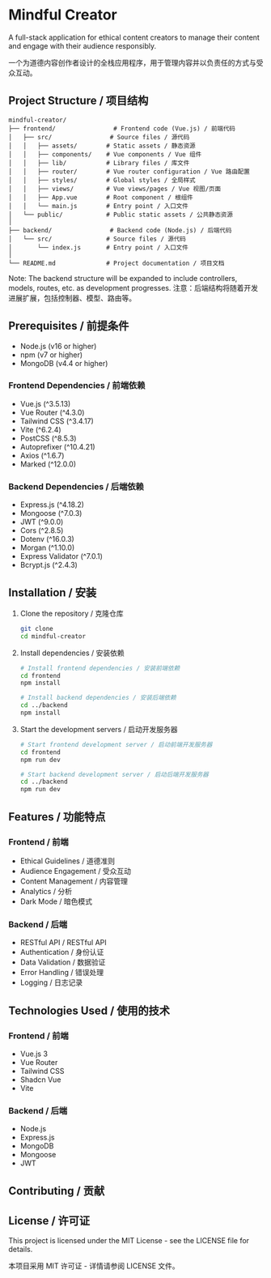 # Mindful Creator

A full-stack application for ethical content creators to manage their content and engage with their audience responsibly.

一个为道德内容创作者设计的全栈应用程序，用于管理内容并以负责任的方式与受众互动。

## Project Structure / 项目结构

```
mindful-creator/
├── frontend/                # Frontend code (Vue.js) / 前端代码
│   ├── src/                # Source files / 源代码
│   │   ├── assets/        # Static assets / 静态资源
│   │   ├── components/    # Vue components / Vue 组件
│   │   ├── lib/           # Library files / 库文件
│   │   ├── router/        # Vue router configuration / Vue 路由配置
│   │   ├── styles/        # Global styles / 全局样式
│   │   ├── views/         # Vue views/pages / Vue 视图/页面
│   │   ├── App.vue        # Root component / 根组件
│   │   └── main.js        # Entry point / 入口文件
│   └── public/            # Public static assets / 公共静态资源
│
├── backend/                # Backend code (Node.js) / 后端代码
│   └── src/               # Source files / 源代码
│       └── index.js       # Entry point / 入口文件
│
└── README.md              # Project documentation / 项目文档
```

Note: The backend structure will be expanded to include controllers, models, routes, etc. as development progresses.
注意：后端结构将随着开发进展扩展，包括控制器、模型、路由等。

## Prerequisites / 前提条件

- Node.js (v16 or higher)
- npm (v7 or higher)
- MongoDB (v4.4 or higher)

### Frontend Dependencies / 前端依赖
- Vue.js (^3.5.13)
- Vue Router (^4.3.0)
- Tailwind CSS (^3.4.17)
- Vite (^6.2.4)
- PostCSS (^8.5.3)
- Autoprefixer (^10.4.21)
- Axios (^1.6.7)
- Marked (^12.0.0)

### Backend Dependencies / 后端依赖
- Express.js (^4.18.2)
- Mongoose (^7.0.3)
- JWT (^9.0.0)
- Cors (^2.8.5)
- Dotenv (^16.0.3)
- Morgan (^1.10.0)
- Express Validator (^7.0.1)
- Bcrypt.js (^2.4.3)

## Installation / 安装

1. Clone the repository / 克隆仓库
   ```bash
   git clone 
   cd mindful-creator
   ```

2. Install dependencies / 安装依赖
   ```bash
   # Install frontend dependencies / 安装前端依赖
   cd frontend
   npm install

   # Install backend dependencies / 安装后端依赖
   cd ../backend
   npm install
   ```

3. Start the development servers / 启动开发服务器
   ```bash
   # Start frontend development server / 启动前端开发服务器
   cd frontend
   npm run dev

   # Start backend development server / 启动后端开发服务器
   cd ../backend
   npm run dev
   ```

## Features / 功能特点

### Frontend / 前端
- Ethical Guidelines / 道德准则
- Audience Engagement / 受众互动
- Content Management / 内容管理
- Analytics / 分析
- Dark Mode / 暗色模式

### Backend / 后端
- RESTful API / RESTful API
- Authentication / 身份认证
- Data Validation / 数据验证
- Error Handling / 错误处理
- Logging / 日志记录

## Technologies Used / 使用的技术

### Frontend / 前端
- Vue.js 3
- Vue Router
- Tailwind CSS
- Shadcn Vue
- Vite

### Backend / 后端
- Node.js
- Express.js
- MongoDB
- Mongoose
- JWT

## Contributing / 贡献



## License / 许可证

This project is licensed under the MIT License - see the LICENSE file for details.

本项目采用 MIT 许可证 - 详情请参阅 LICENSE 文件。
